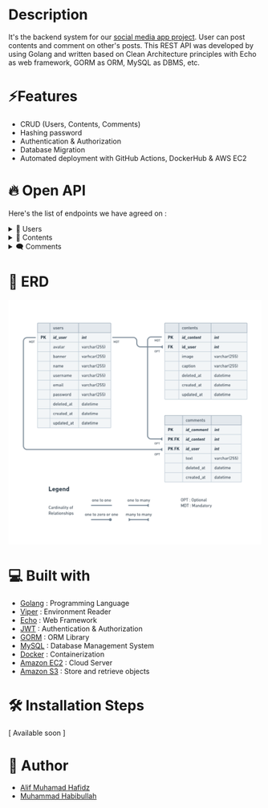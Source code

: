 # Description

It's the backend system for our [social media app project](https://github.com/incredible-four/socialmedia-app). User can post contents and comment on other's posts. This REST API was developed by using Golang and written based on Clean Architecture principles with Echo as web framework, GORM as ORM, MySQL as DBMS, etc.

# ⚡Features
- CRUD (Users, Contents, Comments)
- Hashing password
- Authentication & Authorization
- Database Migration
- Automated deployment with GitHub Actions, DockerHub & AWS EC2

# 🔥 Open API

Here's the list of endpoints we have agreed on :

<details>
  <summary>👶 Users</summary>
  
| Method      | Endpoint            | Params      | JWT Token   | Function                                |
| ----------- | ------------------- | ----------- | ----------- | --------------------------------------- |
| POST        | /register           | -           | NO          | Register a new user                     |
| POST        | /login              | -           | NO          | Login to the system                     |
| GET         | /users/{username}   | username    | NO          | Show profile (get user & its contents)  |
| GET         | /users              | -           | YES         | Get data user (for edit profile form)   |
| PUT         | /users              | -           | YES         | Update user profile                     |
| DELETE      | /users              | -           | YES         | Deactivate user account                 |
  
</details>

<details>
  <summary>🔖 Contents</summary>
  
| Method      | Endpoint                | Params      | JWT Token   | Function                                |
| ----------- | ----------------------- | ----------- | ----------- | --------------------------------------- |
| GET         | /contents               | -           | NO          | Get all contents                        |
| GET         | /contents/{id_content}  | id_content  | NO          | Get a content by its ID                 |
| POST        | /contents               | -           | YES         | Post a new content                      |
| PUT         | /contents/{id_content}  | id_content  | YES         | Update a content                        |
| DELETE      | /contents/{id_content}  | id_content  | YES         | Delete a content                        |
  
</details>

<details>
  <summary>🗨️ Comments</summary>
  
| Method      | Endpoint                | Params      | JWT Token   | Function                                |
| ----------- | ----------------------- | ----------- | ----------- | --------------------------------------- |
| POST        | /comments/{id_content}  | id_content  | YES         | Post a new comment                      |
| DELETE      | /comments/{id_comment}  | id_comment  | YES         | Delete a comment                        |
  
</details>

# 🔗 ERD

![run](./EntityRelationshipDiagram.png)
# 💻 Built with

- [Golang](https://go.dev/) : Programming Language
- [Viper](https://github.com/spf13/viper) : Environment Reader
- [Echo](https://echo.labstack.com/) : Web Framework
- [JWT](https://jwt.io/) : Authentication & Authorization
- [GORM](https://gorm.io/) : ORM Library
- [MySQL](https://gorm.io/) : Database Management System
- [Docker](https://docker.com/) : Containerization
- [Amazon EC2](https://aws.amazon.com/) : Cloud Server
- [Amazon S3](https://aws.amazon.com/) : Store and retrieve objects

# 🛠️ Installation Steps

[ Available soon ]

# 👑 Author

- [Alif Muhamad Hafidz](https://github.com/AlifMuhamadHafidz)
- [Muhammad Habibullah](https://github.com/hebobibun)



